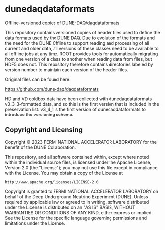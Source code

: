 # dunedaqdataformats
Offline-versioned copies of DUNE-DAQ/daqdataformats

This repository contains versioned copies of header files used to define the data formats used by the DUNE DAQ.  Due to evolution of the formats and the need for the DUNE Offline to support reading and processing of all current and older data, all versions of these classes need to be available to all offline jobs at any time.  ROOT provides tools for automatically migrating from one version of a class to another when reading data from files, but HDF5 does not.  This repository therefore contains directories labeled by version number to maintain each version of the header files.

Original files can be found here.

https://github.com/dune-daq/daqdataformats

HD and VD coldbox data have been collected with
dunedaqdataformats v3_3_3-formatted data, and so
this is the first version that is included in the
preservation list.  v3_4_1 is the first version
of dunedaqdataformats to introduce the versioning
scheme.


## Copyright and Licensing
Copyright © 2023 FERMI NATIONAL ACCELERATOR LABORATORY for the benefit of the DUNE Collaboration.

This repository, and all software contained within, except where noted within the individual source files, is licensed under
the Apache License, Version 2.0 (the "License"); you may not use this
file except in compliance with the License. You may obtain a copy of
the License at

    http://www.apache.org/licenses/LICENSE-2.0

Copyright is granted to FERMI NATIONAL ACCELERATOR LABORATORY on behalf
of the Deep Underground Neutrino Experiment (DUNE). Unless required by
applicable law or agreed to in writing, software distributed under the
License is distributed on an "AS IS" BASIS, WITHOUT WARRANTIES OR
CONDITIONS OF ANY KIND, either express or implied. See the License for
the specific language governing permissions and limitations under the
License.
